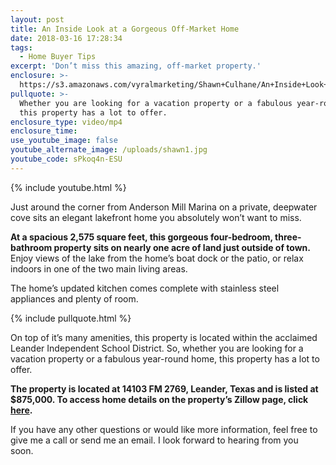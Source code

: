 ```yaml
---
layout: post
title: An Inside Look at a Gorgeous Off-Market Home
date: 2018-03-16 17:28:34
tags:
  - Home Buyer Tips
excerpt: 'Don’t miss this amazing, off-market property.'
enclosure: >-
  https://s3.amazonaws.com/vyralmarketing/Shawn+Culhane/An+Inside+Look+at+a+Gorgeous+Off-Market+Home.mp4
pullquote: >-
  Whether you are looking for a vacation property or a fabulous year-round home,
  this property has a lot to offer.
enclosure_type: video/mp4
enclosure_time:
use_youtube_image: false
youtube_alternate_image: /uploads/shawn1.jpg
youtube_code: sPkoq4n-ESU
---
```


{% include youtube.html %}

Just around the corner from Anderson Mill Marina on a private, deepwater cove sits an elegant lakefront home you absolutely won’t want to miss.&nbsp;

**At a spacious 2,575 square feet, this gorgeous four-bedroom, three-bathroom property sits on nearly one acre of land just outside of town.** Enjoy views of the lake from the home’s boat dock or the patio, or relax indoors in one of the two main living areas.&nbsp;

The home’s updated kitchen comes complete with stainless steel appliances and plenty of room.&nbsp;

{% include pullquote.html %}

On top of it’s many amenities, this property is located within the acclaimed Leander Independent School District. So, whether you are looking for a vacation property or a fabulous year-round home, this property has a lot to offer.&nbsp;

**The property is located at 14103 FM 2769, Leander, Texas and is listed at $875,000. To access home details on the property’s Zillow page, click [here](https://www.zillow.com/homedetails/14103-Fm-2769-Leander-TX-78641/29375179_zpid/).**&nbsp;

If you have any other questions or would like more information, feel free to give me a call or send me an email. I look forward to hearing from you soon.&nbsp;
